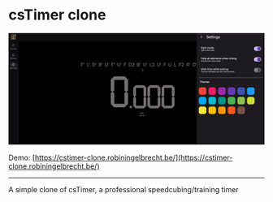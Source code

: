 # csTimer clone

![Preview](https://raw.githubusercontent.com/robiningelbrecht/cs-timer-clone/master/preview.png "Preview")

Demo: [https://cstimer-clone.robiningelbrecht.be/](https://cstimer-clone.robiningelbrecht.be/)

---

A simple clone of csTimer, a professional speedcubing/training timer
